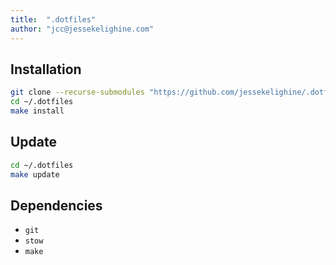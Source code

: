 ```yaml
---
title:  ".dotfiles"
author: "jcc@jessekelighine.com"
---
```


## Installation

```sh
git clone --recurse-submodules "https://github.com/jessekelighine/.dotfiles"
cd ~/.dotfiles
make install
```

## Update

```sh
cd ~/.dotfiles
make update
```

## Dependencies

- `git`
- `stow`
- `make`
